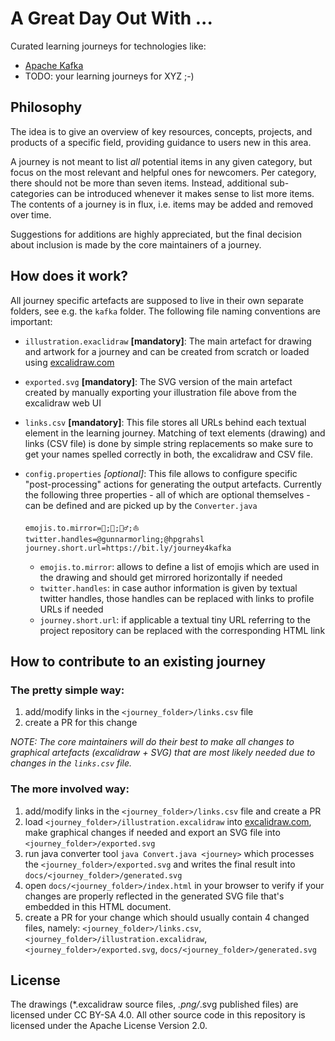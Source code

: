 # A Great Day Out With ...

Curated learning journeys for technologies like:
- [Apache Kafka](https://a-great-day-out-with.github.io/kafka.html)
- TODO: your learning journeys for XYZ ;-)

## Philosophy

The idea is to give an overview of key resources, concepts, projects, and products of a specific field,
providing guidance to users new in this area.

A journey is not meant to list _all_ potential items in any given category, but focus on the most relevant and helpful ones for newcomers.
Per category, there should not be more than seven items. Instead, additional sub-categories can be introduced whenever it makes sense to list more items.
The contents of a journey is in flux, i.e. items may be added and removed over time.

Suggestions for additions are highly appreciated, but the final decision about inclusion is made by the core maintainers of a journey.

## How does it work?

All journey specific artefacts are supposed to live in their own separate folders, see e.g. the `kafka` folder.
The following file naming conventions are important:

- `illustration.exaclidraw` **[mandatory]**: The main artefact for drawing and artwork for a journey and can be created from scratch or loaded using [excalidraw.com](https://excalidraw.com)
- `exported.svg` **[mandatory]**: The SVG version of the main artefact created by manually exporting your illustration file above from the excalidraw web UI
- `links.csv` **[mandatory]**: This file stores all URLs behind each textual element in the learning journey. Matching of text elements (drawing) and links (CSV file) is done by simple string replacements so make sure to get your names spelled correctly in both, the excalidraw and CSV file.
- `config.properties` _[optional]_: This file allows to configure specific "post-processing" actions for generating the output artefacts. Currently the following three properties - all of which are optional themselves - can be defined and are picked up by the `Converter.java`

    ```properties
    emojis.to.mirror=🚂;🚡;🚴‍♂️;⛵
    twitter.handles=@gunnarmorling;@hpgrahsl
    journey.short.url=https://bit.ly/journey4kafka
    ```

    - `emojis.to.mirror`: allows to define a list of emojis which are used in the drawing and should get mirrored horizontally if needed
    - `twitter.handles`: in case author information is given by textual twitter handles, those handles can be replaced with links to profile URLs if needed
    - `journey.short.url`: if applicable a textual tiny URL referring to the project repository can be replaced with the corresponding HTML link


## How to contribute to an existing journey

### The pretty simple way:

1. add/modify links in the `<journey_folder>/links.csv` file
2. create a PR for this change

_NOTE: The core maintainers will do their best to make all changes to graphical artefacts (excalidraw + SVG) that are most likely needed due to changes in the `links.csv` file._

### The more involved way:

1. add/modify links in the `<journey_folder>/links.csv` file and create a PR
2. load `<journey_folder>/illustration.excalidraw` into [excalidraw.com](https://excalidraw.com), make graphical changes if needed and export an SVG file into `<journey_folder>/exported.svg`
3. run java converter tool `java Convert.java <journey>` which processes the `<journey_folder>/exported.svg` and writes the final result into `docs/<journey_folder>/generated.svg`
4. open `docs/<journey_folder>/index.html` in your browser to verify if your changes are properly  reflected in the generated SVG file that's embedded in this HTML document.
5. create a PR for your change which should usually contain 4 changed files, namely: `<journey_folder>/links.csv`, `<journey_folder>/illustration.excalidraw`, `<journey_folder>/exported.svg`, `docs/<journey_folder>/generated.svg`

## License

The drawings (*.excalidraw source files, *.png/*.svg published files) are  licensed under CC BY-SA 4.0.
All other source code in this repository is licensed under the Apache License Version 2.0.
